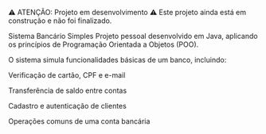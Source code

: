 ⚠️ ATENÇÃO: Projeto em desenvolvimento ⚠️
Este projeto ainda está em construção e não foi finalizado.

Sistema Bancário Simples
Projeto pessoal desenvolvido em Java, aplicando os princípios de Programação Orientada a Objetos (POO).

O sistema simula funcionalidades básicas de um banco, incluindo:

Verificação de cartão, CPF e e-mail

Transferência de saldo entre contas

Cadastro e autenticação de clientes

Operações comuns de uma conta bancária